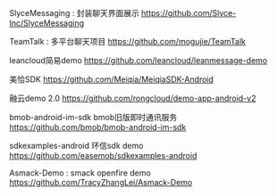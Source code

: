 SlyceMessaging : 封装聊天界面展示
https://github.com/Slyce-Inc/SlyceMessaging

TeamTalk : 多平台聊天项目
https://github.com/mogujie/TeamTalk

leancloud简易demo
https://github.com/leancloud/leanmessage-demo

美恰SDK
https://github.com/Meiqia/MeiqiaSDK-Android

融云demo 2.0
https://github.com/rongcloud/demo-app-android-v2

bmob-android-im-sdk bmob旧版即时通讯服务
https://github.com/bmob/bmob-android-im-sdk

sdkexamples-android 环信sdk demo
https://github.com/easemob/sdkexamples-android

Asmack-Demo : smack openfire demo
https://github.com/TracyZhangLei/Asmack-Demo
